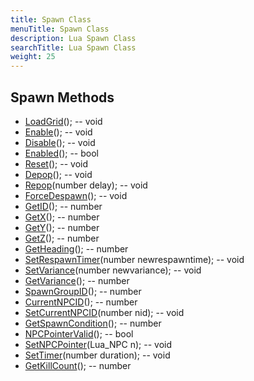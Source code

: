 ```yaml
---
title: Spawn Class
menuTitle: Spawn Class
description: Lua Spawn Class
searchTitle: Lua Spawn Class
weight: 25
---
```


## Spawn Methods
- [LoadGrid](loadgrid)(); -- void
- [Enable](enable)(); -- void
- [Disable](disable)(); -- void
- [Enabled](enabled)(); -- bool
- [Reset](reset)(); -- void
- [Depop](depop)(); -- void
- [Repop](repop)(number delay); -- void
- [ForceDespawn](forcedespawn)(); -- void
- [GetID](getid)(); -- number
- [GetX](getx)(); -- number
- [GetY](gety)(); -- number
- [GetZ](getz)(); -- number
- [GetHeading](getheading)(); -- number
- [SetRespawnTimer](setrespawntimer)(number newrespawntime); -- void
- [SetVariance](setvariance)(number newvariance); -- void
- [GetVariance](getvariance)(); -- number
- [SpawnGroupID](spawngroupid)(); -- number
- [CurrentNPCID](currentnpcid)(); -- number
- [SetCurrentNPCID](setcurrentnpcid)(number nid); -- void
- [GetSpawnCondition](getspawncondition)(); -- number
- [NPCPointerValid](npcpointervalid)(); -- bool
- [SetNPCPointer](setnpcpointer)(Lua_NPC n); -- void
- [SetTimer](settimer)(number duration); -- void
- [GetKillCount](getkillcount)(); -- number
